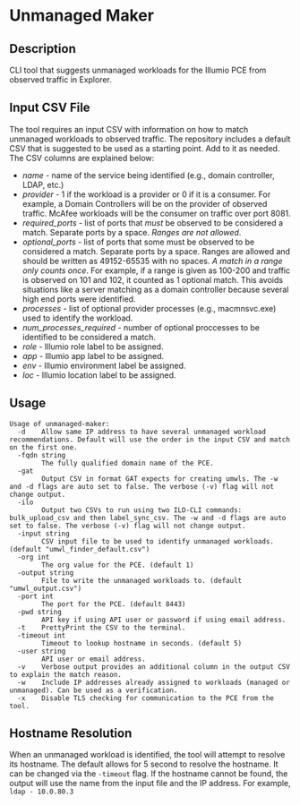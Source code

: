# Unmanaged Maker

## Description
CLI tool that suggests unmanaged workloads for the Illumio PCE from observed traffic in Explorer.

## Input CSV File
The tool requires an input CSV with information on how to match unmanaged workloads to observed traffic. The repository includes a default CSV that is suggested to be used as a starting point. Add to it as needed. The CSV columns are explained below:
* *name* - name of the service being identified (e.g., domain controller, LDAP, etc.)
* *provider* - 1 if the workload is a provider or 0 if it is a consumer. For example, a Domain Controllers will be on the provider of observed traffic. McAfee workloads will be the consumer on traffic over port 8081.
* *required_ports* - list of ports that _must_ be observed to be considered a match. Separate ports by a space. *_Ranges are not allowed_*.
* *optional_ports* - list of ports that some must be observed to be considered a match. Separate ports by a space. Ranges are allowed and should be written as 49152-65535 with no spaces. *_A match in a range only counts once_*. For example, if a range is given as 100-200 and traffic is observed on 101 and 102, it counted as 1 optional match. This avoids situations like a server matching as a domain controller because several high end ports were identified.
* *processes* - list of optional provider processes (e.g., macmnsvc.exe) used to identify the workload.
* *num_processes_required* - number of optional proccesses to be identified to be considered a match.
* *role* - Illumio role label to be assigned.
* *app* - Illumio app label to be assigned.
* *env* - Illumio environment label be assigned.
* *loc* - Illumio location label to be assigned.

## Usage
```
Usage of unmanaged-maker:
  -d    Allow same IP address to have several unmanaged workload recommendations. Default will use the order in the input CSV and match on the first one.
  -fqdn string
        The fully qualified domain name of the PCE.
  -gat
        Output CSV in format GAT expects for creating umwls. The -w and -d flags are auto set to false. The verbose (-v) flag will not change output.
  -ilo
        Output two CSVs to run using two ILO-CLI commands: bulk_upload_csv and then label_sync_csv. The -w and -d flags are auto set to false. The verbose (-v) flag will not change output.
  -input string
        CSV input file to be used to identify unmanaged workloads. (default "umwl_finder_default.csv")
  -org int
        The org value for the PCE. (default 1)
  -output string
        File to write the unmanaged workloads to. (default "umwl_output.csv")
  -port int
        The port for the PCE. (default 8443)
  -pwd string
        API key if using API user or password if using email address.
  -t    PrettyPrint the CSV to the terminal.
  -timeout int
        Timeout to lookup hostname in seconds. (default 5)
  -user string
        API user or email address.
  -v    Verbose output provides an additional column in the output CSV to explain the match reason.
  -w    Include IP addresses already assigned to workloads (managed or unmanaged). Can be used as a verification.
  -x    Disable TLS checking for communication to the PCE from the tool.
  ```

  ## Hostname Resolution
  When an unmanaged workload is identified, the tool will attempt to resolve its hostname. The default allows for 5 second to resolve the hostname. It can be changed via the `-timeout` flag. If the hostname cannot be found, the output will use the name from the input file and the IP address. For example, `ldap - 10.0.80.3`